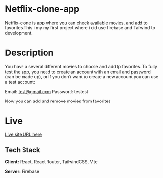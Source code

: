 # Netflix-clone-app

Netflix-clone is app where you can check available  movies, and add to favorites.This i my my first project where i did use firebase and Tailwind to development.



# Description
You have a several  different movies to choose and add tp favorites. To fully test the app, you need to create an account with an email and password (can be made up), or if you don't want to create a new account you can use a test account:

Email: test@gmail.com Password: testest

Now you can add and remove movies from favorites

# Live
[Live site URL here](https://netflix-clone-b3a93.firebaseapp.com/)



## Tech Stack

**Client:** React, React Router, TailwindCSS, Vite

**Server:** Firebase
